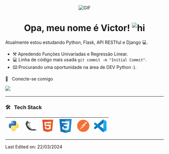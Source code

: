 <p align="center">
<img alt="GIF" src="https://media0.giphy.com/media/v1.Y2lkPTc5MGI3NjExNGI1aG4xcjJ6N2xtMXJyeXMyaXR0dGJldWNlbml0ZDRlM2hzb3RreiZlcD12MV9pbnRlcm5hbF9naWZfYnlfaWQmY3Q9Zw/kbRb4eyCNC0aMz5x68/giphy.gif" height="280" />
 <p/>
<h1 align="center"> Opa, meu nome é Victor! <img src="https://user-images.githubusercontent.com/1303154/88677602-1635ba80-d120-11ea-84d8-d263ba5fc3c0.gif" width="28px" alt="hi"></h1>

Atualmente  estou estudando Python, Flask, API RESTful e Django 💻.

<!-- TODO: Add last video link -->

- :hammer_and_pick: Apredendo Funções Univariadas e Regressão Linear.
- :computer: Linha de código mais usada `git commit -m "Initial Commit"`.
- ⌨️ Procurando uma oportunidade na área de DEV Python :).

🤝 &nbsp; Conecte-se comigo

[<img src="https://img.shields.io/badge/linkedin-%230077B5.svg?&style=for-the-badge&logo=linkedin&logoColor=white" />](https://www.linkedin.com/in/victorcamposr/)


<hr>

### 🛠 &nbsp; Tech Stack

| <img src="https://raw.githubusercontent.com/devicons/devicon/master/icons/python/python-original.svg" alt="python" width="40"> | <img src="https://raw.githubusercontent.com/devicons/devicon/6910f0503efdd315c8f9b858234310c06e04d9c0/icons/flask/flask-original.svg" alt="flask" width="40"> | <img src="https://raw.githubusercontent.com/devicons/devicon/6910f0503efdd315c8f9b858234310c06e04d9c0/icons/html5/html5-original.svg" alt="html5" width="40"> | <img src="https://raw.githubusercontent.com/devicons/devicon/6910f0503efdd315c8f9b858234310c06e04d9c0/icons/css3/css3-original.svg" alt="css3" width="45" height="45"/> | <img src="https://raw.githubusercontent.com/devicons/devicon/6910f0503efdd315c8f9b858234310c06e04d9c0/icons/postman/postman-original.svg" alt="postman" width="40"> | <img src="https://raw.githubusercontent.com/devicons/devicon/6910f0503efdd315c8f9b858234310c06e04d9c0/icons/vscode/vscode-original.svg" alt="vscode" width="40"> |
| :----------------------------------------------------------------------------------------------------------------------------------: | :------------------------------------------------------------------------------------------------------------------------: | :---------------------------------------------------------------------------------------------------------------------------------------------: | :--------------------------------------------------------------------------------------------------------------------------------------------------: | :----------------------------------------------------------------------------------------------------------------------: | :--------------------------------------------------------------------------------------------------------------------------------------------------: |

<hr>

Last Edited on: 22/03/2024
